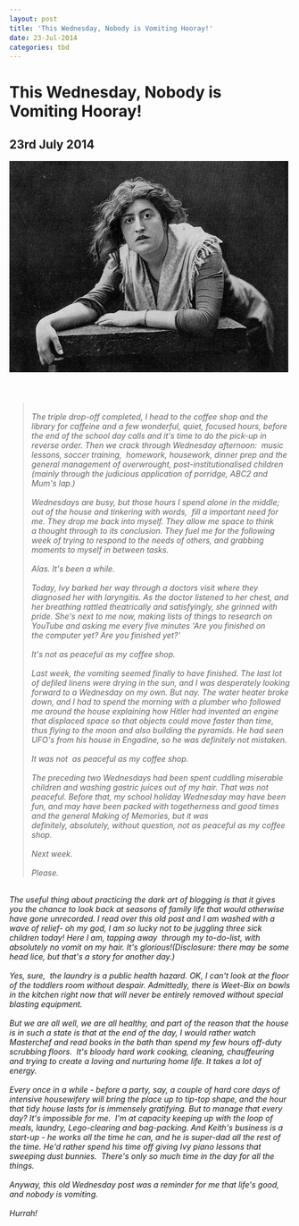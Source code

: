 ```yaml
---
layout: post
title: 'This Wednesday, Nobody is Vomiting Hooray!'
date: 23-Jul-2014
categories: tbd
---
```


# This Wednesday, Nobody is Vomiting Hooray!

## 23rd July 2014

<div><img class="photo-horiz" src="/images/2014/07/collier.jpg" /></div>

<div></div>

<h6 Actress Constance Collier models my  hairstyle and facial expression.</h6>

<div This morning I was stressed and shitty,   harrumphing about the place trying to get all five of us out the door. Later I cam across something I wrote a while ago about my Wednesdays. Reading over it this morning, I was transported back to a winter of sickness (ah, the Autumn Plague of 2013. Tough days...)</div>

<div </div>

<br />

<blockquote>

<div For a brief, glorious period, I have been setting aside Wednesdays as my writing day, with Ivy at school, Ted at pre-school and Georgie at family day-care.  It requires an intense morning wrangling all five of us out of the house for the day: washed, dressed, breakfasted and loaded with lunch and homework folders and assorted paraphernalia depending on age and continence ability. (If Keith forgets his Pull-Ups it can make for an awkward video Skype with scientists in Germany.)</div>

<br />

<div </div>

<div>The triple drop-off completed, I head to the coffee shop and the library for caffeine and a few wonderful, quiet, focused hours, before the end of the school day calls and it's time to do the pick-up in reverse order. Then we crack through Wednesday afternoon:  music lessons, soccer training,  homework, housework, dinner prep and the general management of overwrought, post-institutionalised children (mainly through the judicious application of porridge, ABC2 and Mum's lap.)</div>

<div></div>

<br />

<div>Wednesdays are busy, but those hours I spend alone in the middle; out of the house and tinkering with words,  fill a important need for me. They drop me back into myself. They allow me space to think a thought through to its conclusion. They fuel me for the following week of trying to respond to the needs of others, and grabbing moments to myself in between tasks.</div>

<div></div>

<br />

<div>Alas. It's been a while.</div>

<br />

<div></div>

<div>Today, Ivy barked her way through a doctors visit where they diagnosed her with laryngitis. As the doctor listened to her chest, and her breathing rattled theatrically and satisfyingly, she grinned with pride. She's next to me now, making lists of things to research on YouTube and asking me every five minutes 'Are you finished on the computer yet? Are you finished yet?'</div>

<div></div>

<br />

<div>It's not as peaceful as my coffee shop.</div>

<br />

<div>Last week, the vomiting seemed finally to have finished. The last lot of defiled linens were drying in the sun, and I was desperately looking forward to a Wednesday on my own. But nay. The water heater broke down, and I had to spend the morning with a plumber who followed me around the house explaining how Hitler had invented an engine that displaced space so that objects could move faster than time, thus flying to the moon and also building the pyramids. He had seen UFO's from his house in Engadine, so he was definitely not mistaken.</div>

<br />

<div></div>

<div>It was not  as peaceful as my coffee shop.</div>

<br />

<div></div>

<div>The preceding two Wednesdays had been spent cuddling miserable children and washing gastric juices out of my hair. That was not peaceful. Before that, my school holiday Wednesday may have been fun, and may have been packed with togetherness and good times and the general Making of Memories, but it was definitely, absolutely, without question, not as peaceful as my coffee shop.</div>

<br />

<div></div>

<div>Next week.</div>

<div></div>

<br />

<div>Please.</div></blockquote>

<div>

<br />

<div>The useful thing about practicing the dark art of blogging is that it gives you the chance to look back at seasons of family life that would otherwise have gone unrecorded. I read over this old post and I am washed with a wave of relief- oh my god, I am so lucky not to be juggling three sick children today! Here I am, tapping away  through my to-do-list, with absolutely no vomit on my hair. It's glorious!(Disclosure: there may be some head lice, but that's a story for another day.)</div>

<div></div>

<br />

<div>Yes, sure,  the laundry is a public health hazard. OK, I can't look at the floor of the toddlers room without despair. Admittedly, there is Weet-Bix on bowls in the kitchen right now that will never be entirely removed without special blasting equipment.</div>

<br />

<div></div>

<div>But we are all well, we are all healthy, and part of the reason that the house is in such a state is that at the end of the day, I would rather watch Masterchef and read books in the bath than spend my few hours off-duty scrubbing floors.  It's bloody hard work cooking, cleaning, chauffeuring and trying to create a loving and nurturing home life. It takes a lot of energy.</div>

<div></div>

<br />

<div>Every once in a while - before a party, say, a couple of hard core days of intensive housewifery will bring the place up to tip-top shape, and the hour that tidy house lasts for is immensely gratifying. But to manage that every day? It's impossible for me.  I'm at capacity keeping up with the loop of meals, laundry, Lego-clearing and bag-packing. And Keith's business is a start-up - he works all the time he can, and he is super-dad all the rest of the time. He'd rather spend his time off giving Ivy piano lessons that sweeping dust bunnies.  There's only so much time in the day for all the things.</div>

<div></div>

<br />

<div>Anyway, this old Wednesday post was a reminder for me that life's good, and nobody is vomiting.</div>

<div></div>

<br />

<div>Hurrah!</div>

</div>

<div></div>

<div></div>

